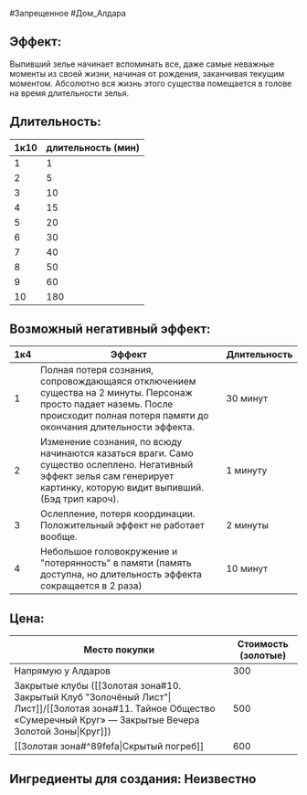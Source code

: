 #Запрещенное
#Дом_Алдара
## **Эффект:** 
Выпивший зелье начинает вспоминать все, даже самые неважные моменты из своей жизни, начиная от рождения, заканчивая текущим моментом. Абсолютно вся жизнь этого существа помещается в голове на время длительности зелья.
 
## **Длительность:** 

| 1к10 | длительность (мин) |
| ---- | ------------------ |
| 1    | 1                  |
| 2    | 5                  |
| 3    | 10                 |
| 4    | 15                 |
| 5    | 20                 |
| 6    | 30                 |
| 7    | 40                 |
| 8    | 50                 |
| 9    | 60                 |
| 10   | 180                |

## **Возможный негативный эффект:** 

| 1к4 | Эффект                                                                                                                                                                             | Длительность |
| --- | ---------------------------------------------------------------------------------------------------------------------------------------------------------------------------------- | ------------ |
| 1   | Полная потеря сознания, сопровождающаяся отключением существа на 2 минуты. Персонаж просто падает наземь. После происходит полная потеря памяти до окончания длительности эффекта. | 30 минут     |
| 2   | Изменение сознания, по всюду начинаются казаться враги. Само существо ослеплено. Негативный эффект зелья сам генерирует картинку, которую видит выпивший. (Бэд трип кароч).        | 1 минуту     |
| 3   | Ослепление, потеря координации. Положительный эффект не работает вообще.                                                                                                           | 2 минуты     |
| 4   | Небольшое головокружение и "потерянность" в памяти (память доступна, но длительность эффекта сокращается в 2 раза)                                                                 | 10 минут     |

## Цена:

| Место покупки                                                                                                                                                          | Стоимость (золотые) |
| ---------------------------------------------------------------------------------------------------------------------------------------------------------------------- | ------------------- |
| Напрямую у Алдаров                                                                                                                                                     | 300                 |
| Закрытые клубы ([[Золотая зона#10. Закрытый Клуб "Золочёный Лист"\|Лист]]/[[Золотая зона#11. Тайное Общество «Сумеречный Круг» — Закрытые Вечера Золотой Зоны\|Круг]]) | 500                 |
| [[Золотая зона#^89fefa\|Скрытый погреб]]                                                                                                                               | 600                 |

## Ингредиенты для создания: Неизвестно
